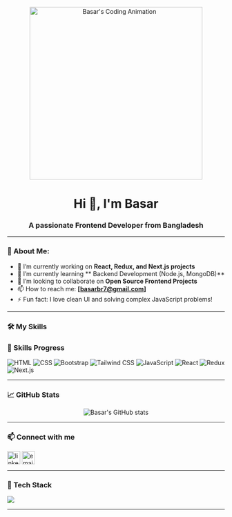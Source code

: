 <!-- Animated Image / Banner -->
<p align="center">
  <img src="https://media.giphy.com/media/qgQUggAC3Pfv687qPC/giphy.gif" width="400px" alt="Basar's Coding Animation" />
</p>

<h1 align="center">Hi 👋, I'm Basar</h1>
<h3 align="center">A passionate Frontend Developer from Bangladesh</h3>

---

### 🌟 About Me:
- 🔭 I’m currently working on **React, Redux, and Next.js projects**
- 🌱 I’m currently learning ** Backend Development (Node.js, MongoDB)**
- 👯 I’m looking to collaborate on **Open Source Frontend Projects**
- 📫 How to reach me: **[basarbr7@gmail.com]**
- ⚡ Fun fact: I love clean UI and solving complex JavaScript problems!

---

### 🛠️ My Skills

### 🚀 Skills Progress

![HTML](https://img.shields.io/badge/HTML-95%25-orange)
![CSS](https://img.shields.io/badge/CSS-75%25-blue)
![Bootstrap](https://img.shields.io/badge/Bootstrap-70%25-purple)
![Tailwind CSS](https://img.shields.io/badge/Tailwind-70%25-teal)
![JavaScript](https://img.shields.io/badge/JavaScript-50%25-yellow)
![React](https://img.shields.io/badge/React-45%25-lightblue)
![Redux](https://img.shields.io/badge/Redux-40%25-violet)
![Next.js](https://img.shields.io/badge/Next.js-30%25-black)


---

### 📈 GitHub Stats

<p align="center">
  <img src="https://github-readme-stats.vercel.app/api?username=your-github-username&show_icons=true&theme=radical" alt="Basar's GitHub stats" />
</p>

---

### 📫 Connect with me
<p align="left">
  <a href="https://www.linkedin.com/in/md-abul-basar-398651193" target="blank"><img align="center" src="https://cdn-icons-png.flaticon.com/512/174/174857.png" alt="linkedin" height="30" width="30" /></a>
  <a href="mailto:basarbr7@gmail.com" target="blank"><img align="center" src="https://cdn-icons-png.flaticon.com/512/732/732200.png" alt="email" height="30" width="30" /></a>
</p>

---

### 🧠 Tech Stack
<p align="left">
  <img src="https://skillicons.dev/icons?i=html,css,bootstrap,tailwind,js,react,redux,nextjs,git,github,vscode" />
</p>

---
